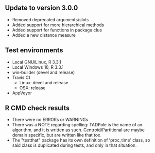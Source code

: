 ## Update to version 3.0.0
* Removed deprecated arguments/slots
* Added support for more hierarchical methods
* Added support for functions in package clue
* Added a new distance measure

## Test environments
* Local GNU/Linux, R 3.3.1
* Local Windows 10, R 3.3.1
* win-builder (devel and release)
* Travis CI
  + Linux: devel and release
  + OSX: release
* AppVeyor

## R CMD check results
* There were no ERRORs or WARNINGs
* There was a NOTE regarding spelling: TADPole is the name of an algorithm, and it is written as such. Centroid/Partitional are maybe domain specific, but are written like that too.
* The "testthat" package has its own definition of 'proc_time' class, so said class is duplicated during tests, and only in that situation.
